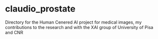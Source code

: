 # claudio_prostate
Directory for the Human Cenered AI project for medical images, my contributions to the research and with the XAI group of University of Pisa and CNR
